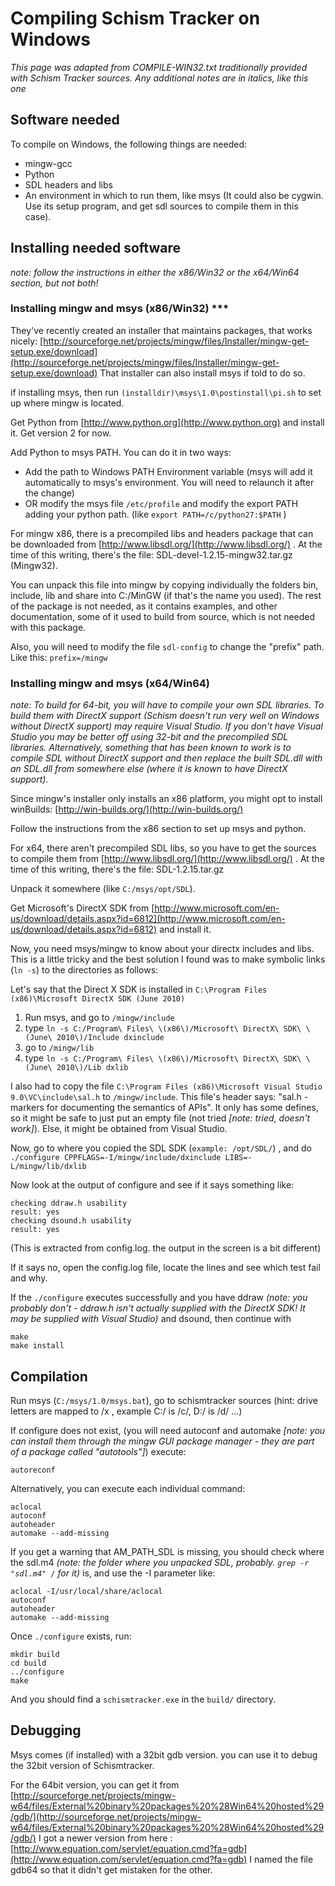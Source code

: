 # Compiling Schism Tracker on Windows

_This page was adapted from COMPILE-WIN32.txt traditionally provided with Schism Tracker sources. Any additional notes are in italics, like this one_

## Software needed

To compile on Windows, the following things are needed:

* mingw-gcc
* Python
* SDL headers and libs
* An environment in which to run them, like msys (It could also be cygwin. Use its setup program, and get sdl sources to compile them in this case).

## Installing needed software

_note: follow the instructions in either the x86/Win32 or the x64/Win64 section, but not both!_

### Installing mingw and msys (x86/Win32) ***

They've recently created an installer that maintains packages, that works nicely:
[http://sourceforge.net/projects/mingw/files/Installer/mingw-get-setup.exe/download](http://sourceforge.net/projects/mingw/files/Installer/mingw-get-setup.exe/download)
That installer can also install msys if told to do so.

if installing msys, then run `(installdir)\msys\1.0\postinstall\pi.sh` to set up where mingw is located.

Get Python from [http://www.python.org](http://www.python.org) and install it. Get version 2 for now.

Add Python to msys PATH. You can do it in two ways:
* Add the path to Windows PATH Environment variable (msys will add it automatically to msys's environment.
  You will need to relaunch it after the change)
* OR modify the msys file `/etc/profile` and modify the export PATH adding your python path. (like `export PATH=/c/python27:$PATH` )

For mingw x86, there is a precompiled libs and headers package that can be downloaded
from [http://www.libsdl.org/](http://www.libsdl.org/) .
At the time of this writing, there's the file: SDL-devel-1.2.15-mingw32.tar.gz (Mingw32).

You can unpack this file into mingw by copying individually the folders
bin, include, lib and share into C:/MinGW (if that's the name you used). The rest of the package
is not needed, as it contains examples, and other documentation, some of it used to build from
source, which is not needed with this package.

Also, you will need to modify the file `sdl-config` to change the "prefix" path.
Like this:
`prefix=/mingw`

### Installing mingw and msys (x64/Win64)

_note: To build for 64-bit, you will have to compile your own SDL libraries. To build them with DirectX support (Schism doesn't run very well on Windows without DirectX support) may require Visual Studio. If you don't have Visual Studio you may be better off using 32-bit and the precompiled SDL libraries. Alternatively, something that has been known to work is to compile SDL without DirectX support and then replace the built SDL.dll with an SDL.dll from somewhere else (where it is known to have DirectX support)._

Since mingw's installer only installs an x86 platform, you might opt to install winBuilds:
[http://win-builds.org/](http://win-builds.org/)

Follow the instructions from the x86 section to set up msys and python.

For x64, there aren't precompiled SDL libs, so you have to get the sources to compile them
from [http://www.libsdl.org/](http://www.libsdl.org/) .
At the time of this writing, there's the file: SDL-1.2.15.tar.gz

Unpack it somewhere (like `C:/msys/opt/SDL`).

Get Microsoft's DirectX SDK from [http://www.microsoft.com/en-us/download/details.aspx?id=6812](http://www.microsoft.com/en-us/download/details.aspx?id=6812)
and install it.

Now, you need msys/mingw to know about your directx includes and libs. This is a little tricky
and the best solution I found was to make symbolic links (`ln -s`) to the directories as follows:

Let's say that the Direct X SDK is installed in `C:\Program Files (x86)\Microsoft DirectX SDK (June 2010)`

1. Run msys, and go to `/mingw/include`
1. type `ln -s C:/Program\ Files\ \(x86\)/Microsoft\ DirectX\ SDK\ \(June\ 2010\)/Include dxinclude`
1. go to `/mingw/lib`
1. type `ln -s C:/Program\ Files\ \(x86\)/Microsoft\ DirectX\ SDK\ \(June\ 2010\)/Lib dxlib`

I also had to copy the file `C:\Program Files (x86)\Microsoft Visual Studio 9.0\VC\include\sal.h` to `/mingw/include`.
This file's header says: "sal.h - markers for documenting the semantics of APIs". It only
has some defines, so it might be safe to just put an empty file (not tried _[note: tried, doesn't work]_). Else, it might be obtained from Visual Studio.

Now, go to where you copied the SDL SDK (`example: /opt/SDL/`) , and do `./configure CPPFLAGS=-I/mingw/include/dxinclude LIBS=-L/mingw/lib/dxlib`

Now look at the output of configure and see if it says something like:

    checking ddraw.h usability
    result: yes
    checking dsound.h usability
    result: yes

(This is extracted from config.log. the output in the screen is a bit different)

If it says no, open the config.log file, locate the lines and see which test fail and why.

If the `./configure` executes successfully and you have ddraw _(note: you probably don't - ddraw.h isn't actually supplied with the DirectX SDK! It may be supplied with Visual Studio)_ and dsound, then continue with

    make
    make install

## Compilation

Run msys (`C:/msys/1.0/msys.bat`), go to schismtracker sources (hint: drive letters are mapped to /x , example
C:/ is /c/, D:/ is /d/ ...)

If configure does not exist, (you will need autoconf and automake _[note: you can install them through the mingw GUI package manager - they are part of a package called "autotools"]_) execute:

    autoreconf

Alternatively, you can execute each individual command:

    aclocal
    autoconf
    autoheader
    automake --add-missing

If you get a warning that AM_PATH_SDL is missing, you should check where the sdl.m4 _(note: the folder where you unpacked SDL, probably. `grep -r "sdl.m4" /` for it)_ is, and use the -I parameter like:

    aclocal -I/usr/local/share/aclocal
    autoconf
    autoheader
    automake --add-missing

Once `./configure` exists, run:

    mkdir build
    cd build
    ../configure
    make

And you should find a `schismtracker.exe` in the `build/` directory.

## Debugging

Msys comes (if installed) with a 32bit gdb version. you can use it to debug the 32bit version of Schismtracker.

For the 64bit version, you can get it from
[http://sourceforge.net/projects/mingw-w64/files/External%20binary%20packages%20%28Win64%20hosted%29/gdb/](http://sourceforge.net/projects/mingw-w64/files/External%20binary%20packages%20%28Win64%20hosted%29/gdb/)
I got a newer version from here : [http://www.equation.com/servlet/equation.cmd?fa=gdb](http://www.equation.com/servlet/equation.cmd?fa=gdb)
I named the file gdb64 so that it didn't get mistaken for the other.

